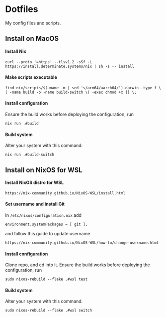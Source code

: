 # Dotfiles #

My config files and scripts.

## Install on MacOS ##

#### Install Nix
```
curl --proto '=https' --tlsv1.2 -sSf -L https://install.determinate.systems/nix | sh -s -- install
```

#### Make scripts executable
```
find nix/scripts/$(uname -m | sed 's/arm64/aarch64/')-darwin -type f \( -name build -o -name build-switch \) -exec chmod +x {} \;
```

#### Install configuration
Ensure the build works before deploying the configuration, run
```
nix run .#build
```

#### Build system
Alter your system with this command:
```
nix run .#build-switch
```

## Install on NixOS for WSL ##

#### Install NixOS distro for WSL
```
https://nix-community.github.io/NixOS-WSL/install.html
```

#### Set username and install Git
In `/etc/nixos/configuration.nix` add 
```
environment.systemPackages = [ git ];
```
and follow this guide to update username
```
https://nix-community.github.io/NixOS-WSL/how-to/change-username.html
```


#### Install configuration
Clone repo, and cd into it.
Ensure the build works before deploying the configuration, run
```
sudo nixos-rebuild --flake .#wsl test
```

#### Build system
Alter your system with this command:
```
sudo nixos-rebuild --flake .#wsl switch
```
